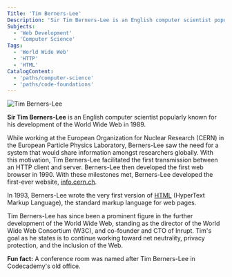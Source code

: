 ```yaml
---
Title: 'Tim Berners-Lee'
Description: 'Sir Tim Berners-Lee is an English computer scientist popularly known for his development of the World Wide Web in 1989.'
Subjects:
  - 'Web Development'
  - 'Computer Science'
Tags:
  - 'World Wide Web'
  - 'HTTP'
  - 'HTML'
CatalogContent:
  - 'paths/computer-science'
  - 'paths/code-foundations'
---
```


![Tim Berners-Lee](https://raw.githubusercontent.com/Codecademy/docs/main/media/tim_berners_lee.png)

**Sir Tim Berners-Lee** is an English computer scientist popularly known for his development of the World Wide Web in 1989.

While working at the European Organization for Nuclear Research (CERN) in the European Particle Physics Laboratory, Berners-Lee saw the need for a system that would share information amongst researchers globally. With this motivation, Tim Berners-Lee facilitated the first transmission between an HTTP client and server. Berners-Lee then developed the first web browser in 1990. With these milestones met, Berners-Lee developed the first-ever website, [info.cern.ch](info.cern.ch).

In 1993, Berners-Lee wrote the very first version of [HTML](https://www.codecademy.com/resources/docs/html) (HyperText Markup Language), the standard markup language for web pages.

Tim Berners-Lee has since been a prominent figure in the further development of the World Wide Web, standing as the director of the World Wide Web Consortium (W3C), and co-founder and CTO of Inrupt. Tim's goal as he states is to continue working toward net neutrality, privacy protection, and the inclusion of the Web.

**Fun fact:** A conference room was named after Tim Berners-Lee in Codecademy's old office.
